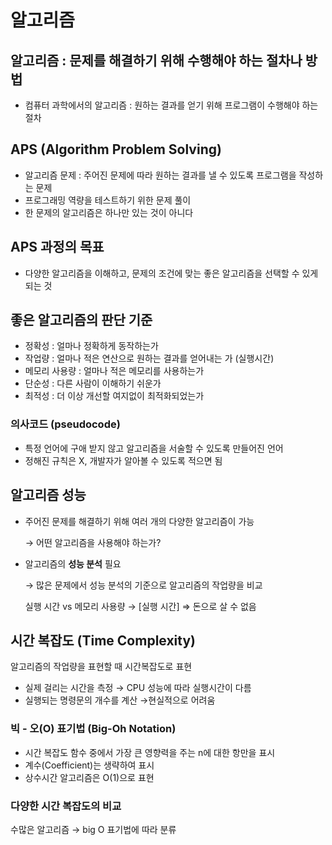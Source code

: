 # 알고리즘

## 알고리즘 : 문제를 해결하기 위해 수행해야 하는 절차나 방법

- 컴퓨터 과학에서의 알고리즘 : 원하는 결과를 얻기 위해 프로그램이 수행해야 하는 절차

## APS (Algorithm Problem Solving)

- 알고리즘 문제 : 주어진 문제에 따라 원하는 결과를 낼 수 있도록 프로그램을 작성하는 문제
- 프로그래밍 역량을 테스트하기 위한 문제 풀이
- 한 문제의 알고리즘은 하나만 있는 것이 아니다

## APS 과정의 목표

- 다양한 알고리즘을 이해하고, 문제의 조건에 맞는 좋은 알고리즘을 선택할 수 있게 되는 것

## 좋은 알고리즘의 판단 기준

- 정확성 : 얼마나 정확하게 동작하는가
- 작업량 : 얼마나 적은 연산으로 원하는 결과를 얻어내는 가 (실행시간)
- 메모리 사용량 : 얼마나 적은 메모리를 사용하는가
- 단순성 : 다른 사람이 이해하기 쉬운가
- 최적성 : 더 이상 개선할 여지없이 최적화되었는가

### 의사코드 (pseudocode)

- 특정 언어에 구애 받지 않고 알고리즘을 서술할 수 있도록 만들어진 언어
- 정해진 규칙은 X, 개발자가 알아볼 수 있도록 적으면 됨

## 알고리즘 성능

- 주어진 문제를 해결하기 위해 여러 개의 다양한 알고리즘이 가능
    
    → 어떤 알고리즘을 사용해야 하는가?
    
- 알고리즘의 **성능 분석** 필요
    
    → 많은 문제에서 성능 분석의 기준으로 알고리즘의 작업량을 비교
    
    실행 시간 vs 메모리 사용량 → [실행 시간] ⇒ 돈으로 살 수 없음
    

## 시간 복잡도 (Time Complexity)

알고리즘의 작업량을 표현할 때 시간복잡도로 표현

- 실제 걸리는 시간을 측정 → CPU 성능에 따라 실행시간이 다름
- 실행되는 명령문의 개수를 계산 →현실적으로 어려움

### 빅 - 오(O) 표기법 (Big-Oh  Notation)

- 시간 복잡도 함수 중에서 가장 큰 영향력을 주는 n에 대한 항만을 표시
- 계수(Coefficient)는 생략하여 표시
- 상수시간 알고리즘은 O(1)으로 표현

### 다양한 시간 복잡도의 비교

수많은 알고리즘 → big O 표기법에 따라 분류

